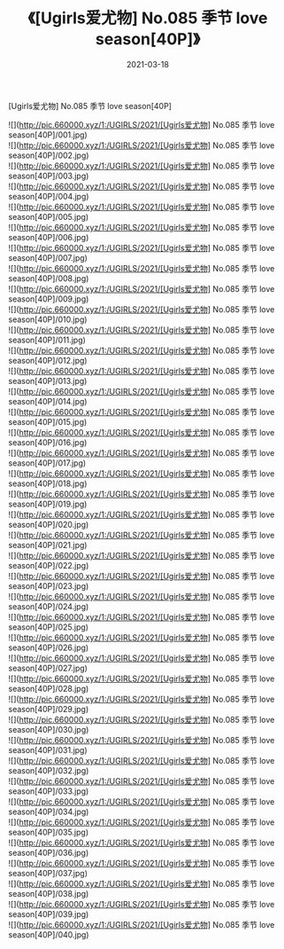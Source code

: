 ﻿---
layout: post
title:  《[Ugirls爱尤物] No.085 季节 love season[40P]》
date:   2021-03-18
img: http://pic.660000.xyz/1:/UGIRLS/2021/[Ugirls爱尤物] No.085 季节 love season[40P]/000.jpg
categories: [美女, 清纯, 唯美]
---

[Ugirls爱尤物] No.085 季节 love season[40P]

  ![](http://pic.660000.xyz/1:/UGIRLS/2021/[Ugirls爱尤物] No.085 季节 love season[40P]/001.jpg) <br> ![](http://pic.660000.xyz/1:/UGIRLS/2021/[Ugirls爱尤物] No.085 季节 love season[40P]/002.jpg) <br> ![](http://pic.660000.xyz/1:/UGIRLS/2021/[Ugirls爱尤物] No.085 季节 love season[40P]/003.jpg) <br> ![](http://pic.660000.xyz/1:/UGIRLS/2021/[Ugirls爱尤物] No.085 季节 love season[40P]/004.jpg) <br> ![](http://pic.660000.xyz/1:/UGIRLS/2021/[Ugirls爱尤物] No.085 季节 love season[40P]/005.jpg) <br> ![](http://pic.660000.xyz/1:/UGIRLS/2021/[Ugirls爱尤物] No.085 季节 love season[40P]/006.jpg) <br> ![](http://pic.660000.xyz/1:/UGIRLS/2021/[Ugirls爱尤物] No.085 季节 love season[40P]/007.jpg) <br> ![](http://pic.660000.xyz/1:/UGIRLS/2021/[Ugirls爱尤物] No.085 季节 love season[40P]/008.jpg) <br> ![](http://pic.660000.xyz/1:/UGIRLS/2021/[Ugirls爱尤物] No.085 季节 love season[40P]/009.jpg) <br> ![](http://pic.660000.xyz/1:/UGIRLS/2021/[Ugirls爱尤物] No.085 季节 love season[40P]/010.jpg) <br> ![](http://pic.660000.xyz/1:/UGIRLS/2021/[Ugirls爱尤物] No.085 季节 love season[40P]/011.jpg) <br> ![](http://pic.660000.xyz/1:/UGIRLS/2021/[Ugirls爱尤物] No.085 季节 love season[40P]/012.jpg) <br> ![](http://pic.660000.xyz/1:/UGIRLS/2021/[Ugirls爱尤物] No.085 季节 love season[40P]/013.jpg) <br> ![](http://pic.660000.xyz/1:/UGIRLS/2021/[Ugirls爱尤物] No.085 季节 love season[40P]/014.jpg) <br> ![](http://pic.660000.xyz/1:/UGIRLS/2021/[Ugirls爱尤物] No.085 季节 love season[40P]/015.jpg) <br> ![](http://pic.660000.xyz/1:/UGIRLS/2021/[Ugirls爱尤物] No.085 季节 love season[40P]/016.jpg) <br> ![](http://pic.660000.xyz/1:/UGIRLS/2021/[Ugirls爱尤物] No.085 季节 love season[40P]/017.jpg) <br> ![](http://pic.660000.xyz/1:/UGIRLS/2021/[Ugirls爱尤物] No.085 季节 love season[40P]/018.jpg) <br> ![](http://pic.660000.xyz/1:/UGIRLS/2021/[Ugirls爱尤物] No.085 季节 love season[40P]/019.jpg) <br> ![](http://pic.660000.xyz/1:/UGIRLS/2021/[Ugirls爱尤物] No.085 季节 love season[40P]/020.jpg) <br> ![](http://pic.660000.xyz/1:/UGIRLS/2021/[Ugirls爱尤物] No.085 季节 love season[40P]/021.jpg) <br> ![](http://pic.660000.xyz/1:/UGIRLS/2021/[Ugirls爱尤物] No.085 季节 love season[40P]/022.jpg) <br> ![](http://pic.660000.xyz/1:/UGIRLS/2021/[Ugirls爱尤物] No.085 季节 love season[40P]/023.jpg) <br> ![](http://pic.660000.xyz/1:/UGIRLS/2021/[Ugirls爱尤物] No.085 季节 love season[40P]/024.jpg) <br> ![](http://pic.660000.xyz/1:/UGIRLS/2021/[Ugirls爱尤物] No.085 季节 love season[40P]/025.jpg) <br> ![](http://pic.660000.xyz/1:/UGIRLS/2021/[Ugirls爱尤物] No.085 季节 love season[40P]/026.jpg) <br> ![](http://pic.660000.xyz/1:/UGIRLS/2021/[Ugirls爱尤物] No.085 季节 love season[40P]/027.jpg) <br> ![](http://pic.660000.xyz/1:/UGIRLS/2021/[Ugirls爱尤物] No.085 季节 love season[40P]/028.jpg) <br> ![](http://pic.660000.xyz/1:/UGIRLS/2021/[Ugirls爱尤物] No.085 季节 love season[40P]/029.jpg) <br> ![](http://pic.660000.xyz/1:/UGIRLS/2021/[Ugirls爱尤物] No.085 季节 love season[40P]/030.jpg) <br> ![](http://pic.660000.xyz/1:/UGIRLS/2021/[Ugirls爱尤物] No.085 季节 love season[40P]/031.jpg) <br> ![](http://pic.660000.xyz/1:/UGIRLS/2021/[Ugirls爱尤物] No.085 季节 love season[40P]/032.jpg) <br> ![](http://pic.660000.xyz/1:/UGIRLS/2021/[Ugirls爱尤物] No.085 季节 love season[40P]/033.jpg) <br> ![](http://pic.660000.xyz/1:/UGIRLS/2021/[Ugirls爱尤物] No.085 季节 love season[40P]/034.jpg) <br> ![](http://pic.660000.xyz/1:/UGIRLS/2021/[Ugirls爱尤物] No.085 季节 love season[40P]/035.jpg) <br> ![](http://pic.660000.xyz/1:/UGIRLS/2021/[Ugirls爱尤物] No.085 季节 love season[40P]/036.jpg) <br> ![](http://pic.660000.xyz/1:/UGIRLS/2021/[Ugirls爱尤物] No.085 季节 love season[40P]/037.jpg) <br> ![](http://pic.660000.xyz/1:/UGIRLS/2021/[Ugirls爱尤物] No.085 季节 love season[40P]/038.jpg) <br> ![](http://pic.660000.xyz/1:/UGIRLS/2021/[Ugirls爱尤物] No.085 季节 love season[40P]/039.jpg) <br> ![](http://pic.660000.xyz/1:/UGIRLS/2021/[Ugirls爱尤物] No.085 季节 love season[40P]/040.jpg) <br>